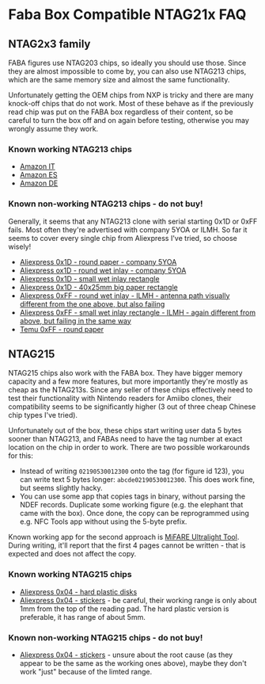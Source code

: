 # Faba Box Compatible NTAG21x FAQ

## NTAG2x3 family

FABA figures use NTAG203 chips, so ideally you should use those.
Since they are almost impossible to come by, you can also use NTAG213 chips, which are the same memory size and almost the same functionality.

Unfortunately getting the OEM chips from NXP is tricky and there are many knock-off chips that do not work.
Most of these behave as if the previously read chip was put on the FABA box regardless of their content, so be careful to turn the box off and on again before testing, otherwise you may wrongly assume they work.

### Known working NTAG213 chips

- [Amazon IT](https://www.amazon.it/dp/B07Q7FZDSC)
- [Amazon ES](https://www.amazon.es/dp/B07Q7FZDSC)
- [Amazon DE](https://www.amazon.de/gp/product/B07Q43PXMR/)

### Known non-working NTAG213 chips - do not buy!

Generally, it seems that any NTAG213 clone with serial starting 0x1D or 0xFF fails. Most often they're advertised with company 5YOA or ILMH. So far it seems to cover every single chip from Aliexpress I've tried, so choose wisely!

- [Aliexpress 0x1D - round paper - company 5YOA](https://www.aliexpress.com/item/32814647380.html)
- [Aliexpress ox1D - round wet inlay - company 5YOA](https://a.aliexpress.com/_Ex2hhMA)
- [Aliexpress 0x1D - small wet inlay rectangle](https://www.aliexpress.com/item/1005006335474882.html)
- [Aliexpress 0x1D - 40x25mm big paper rectangle](https://www.aliexpress.com/item/1005008319546642.html)
- [Aliexpress 0xFF - round wet inlay - ILMH - antenna path visually different from the one above, but also failing](https://www.aliexpress.com/item/1005008604718409.html)
- [Aliexpress 0xFF - small wet inlay rectangle - ILMH - again different from above, but failing in the same way](https://www.aliexpress.com/item/1005008604718409.html)
- [Temu 0xFF - round paper](https://share.temu.com/BRVL4FQjmDA)

## NTAG215

NTAG215 chips also work with the FABA box. They have bigger memory capacity and a few
more features, but more importantly they're mostly as cheap as the NTAG213s.
Since any seller of these chips effectively need to test their functionality
with Nintendo readers for Amiibo clones, their compatibility seems to be significantly higher
(3 out of three cheap Chinese chip types I've tried).

Unfortunately out of the box, these chips start writing user data 5 bytes sooner
than NTAG213, and FABAs need to have the tag number at exact location on
the chip in order to work. There are two possible workarounds for this:

- Instead of writing `02190530012300` onto the tag (for figure id 123), you can write text 5 bytes longer: `abcde02190530012300`. This does work fine, but seems slightly hacky.
- You can use some app that copies tags in binary, without parsing the NDEF records. Duplicate some working figure (e.g. the elephant that came with the box). Once done, the copy can be reprogrammed using e.g. NFC Tools app without using the 5-byte prefix.

Known working app for the second approach is [MiFARE Ultralight Tool](https://play.google.com/store/apps/details?id=com.mtoolstec.mifareultralighttool&hl=en). During writing, it'll report that the first 4 pages cannot be written - that is expected and does not affect the copy.

### Known working NTAG215 chips

- [Aliexpress 0x04 - hard plastic disks](https://a.aliexpress.com/_EIFPVGa)
- [Aliexpress 0x04 - stickers](https://a.aliexpress.com/_EuRbf98) - be careful, their working range is only about 1mm from the top of the reading pad. The hard plastic version is preferable, it has range of about 5mm.

### Known non-working NTAG215 chips - do not buy!
- [Aliexpress 0x04 - stickers](https://a.aliexpress.com/_Eweq3lo) - unsure about the root cause (as they appear to be the same as the working ones above), maybe they don't work "just" because of the limted range.

